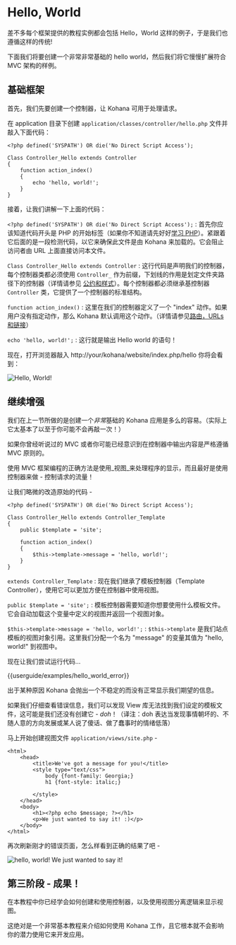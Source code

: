 ﻿# Hello, World

差不多每个框架提供的教程实例都会包括 Hello，World 这样的例子，于是我们也遵循这样的传统!

下面我们将要创建一个非常非常基础的 hello world，然后我们将它慢慢扩展符合 MVC 架构的样例。

## 基础框架

首先，我们先要创建一个控制器，让 Kohana 可用于处理请求。

在 application 目录下创建 `application/classes/controller/hello.php` 文件并敲入下面代码：

    <?php defined('SYSPATH') OR die('No Direct Script Access');

	Class Controller_Hello extends Controller
	{
		function action_index()
		{
			echo 'hello, world!';
		}
	}

接着，让我们讲解一下上面的代码：

`<?php defined('SYSPATH') OR die('No Direct Script Access');`
:	首先你应该知道代码开头是 PHP 的开始标签（如果你不知道请先好好[学习 PHP](http://php.net)）。紧跟着它后面的是一段检测代码，以它来确保此文件是由 Kohana 来加载的。它会阻止访问者由 URL 上面直接访问本文件。

`Class Controller_Hello extends Controller`
:	这行代码是声明我们的控制器，每个控制器类都必须使用 `Controller_` 作为前缀，下划线的作用是划定文件夹路径下的控制器（详情请参见 [公约和样式](start.conventions)）。每个控制器都必须继承基控制器 `Controller` 类，它提供了一个控制器的标准结构。


`function action_index()`
:	这里在我们的控制器定义了一个 "index" 动作。如果用户没有指定动作，那么 Kohana 默认调用这个动作。（详情请参见[路由，URLs 和链接](tutorials.urls)）

`echo 'hello, world!';`
:	这行就是输出 Hello world 的语句！

现在，打开浏览器敲入 http://your/kohana/website/index.php/hello 你将会看到：

![Hello, World!](img/hello_world_1.png "Hello, World!")

## 继续增强

我们在上一节所做的是创建一个*非常*基础的 Kohana 应用是多么的容易。（实际上它太基本了以至于你可能不会再敲一次！）

如果你曾经听说过的 MVC 或者你可能已经意识到在控制器中输出内容是严格遵循 MVC 原则的。

使用 MVC 框架编程的正确方法是使用_视图_来处理程序的显示，而且最好是使用控制器来做 - 控制请求的流量！

让我们略微的改造原始的代码 -

    <?php defined('SYSPATH') OR die('No Direct Script Access');

	Class Controller_Hello extends Controller_Template
	{
		public $template = 'site';

		function action_index()
		{
			$this->template->message = 'hello, world!';
		}
	}

`extends Controller_Template`
:	现在我们继承了模板控制器（Template Controller），使用它可以更加方便在控制器中使用视图。

`public $template = 'site';`
:	模板控制器需要知道你想要使用什么模板文件。它会自动加载这个变量中定义的视图并返回一个视图对象。

`$this->template->message = 'hello, world!';`
:	`$this->template` 是我们站点模板的视图对象引用。这里我们分配一个名为 "message" 的变量其值为 "hello, world!" 到视图中。

现在让我们尝试运行代码...

<div>{{userguide/examples/hello_world_error}}</div>

出于某种原因 Kohana 会抛出一个不稳定的而没有正常显示我们期望的信息。

如果我们仔细查看错误信息，我们可以发现 View 库无法找到我们设定的模板文件，这可能是我们还没有创建它 - *doh*！（译注：doh 表达当发现事情朝坏的、不随人意的方向发展或某人说了傻话、做了蠢事时的情绪低落）

马上开始创建视图文件 `application/views/site.php` -

	<html>
		<head>
			<title>We've got a message for you!</title>
			<style type="text/css">
				body {font-family: Georgia;}
				h1 {font-style: italic;}

			</style>
		</head>
		<body>
			<h1><?php echo $message; ?></h1>
			<p>We just wanted to say it! :)</p>
		</body>
	</html>

再次刷新刚才的错误页面，怎么样看到正确的结果了吧 - 

![hello, world! We just wanted to say it!](img/hello_world_2.png "hello, world! We just wanted to say it!")

## 第三阶段 - 成果！

在本教程中你已经学会如何创建和使用控制器，以及使用视图分离逻辑来显示视图。

这绝对是一个非常基本教程来介绍如何使用 Kohana 工作，且它根本就不会影响你的潜力使用它来开发应用。
